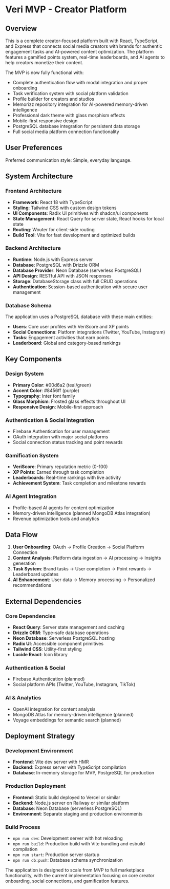 # Veri MVP - Creator Platform

## Overview

This is a complete creator-focused platform built with React, TypeScript, and Express that connects social media creators with brands for authentic engagement tasks and AI-powered content optimization. The platform features a gamified points system, real-time leaderboards, and AI agents to help creators monetize their content.

The MVP is now fully functional with:
- Complete authentication flow with modal integration and proper onboarding
- Task verification system with social platform validation
- Profile builder for creators and studios
- Memorizz repository integration for AI-powered memory-driven intelligence
- Professional dark theme with glass morphism effects
- Mobile-first responsive design
- PostgreSQL database integration for persistent data storage
- Full social media platform connection functionality

## User Preferences

Preferred communication style: Simple, everyday language.

## System Architecture

### Frontend Architecture
- **Framework**: React 18 with TypeScript
- **Styling**: Tailwind CSS with custom design tokens
- **UI Components**: Radix UI primitives with shadcn/ui components
- **State Management**: React Query for server state, React hooks for local state
- **Routing**: Wouter for client-side routing
- **Build Tool**: Vite for fast development and optimized builds

### Backend Architecture
- **Runtime**: Node.js with Express server
- **Database**: PostgreSQL with Drizzle ORM
- **Database Provider**: Neon Database (serverless PostgreSQL)
- **API Design**: RESTful API with JSON responses
- **Storage**: DatabaseStorage class with full CRUD operations
- **Authentication**: Session-based authentication with secure user management

### Database Schema
The application uses a PostgreSQL database with these main entities:
- **Users**: Core user profiles with VeriScore and XP points
- **Social Connections**: Platform integrations (Twitter, YouTube, Instagram)
- **Tasks**: Engagement activities that earn points
- **Leaderboard**: Global and category-based rankings

## Key Components

### Design System
- **Primary Color**: #00d6a2 (teal/green)
- **Accent Color**: #8456ff (purple)
- **Typography**: Inter font family
- **Glass Morphism**: Frosted glass effects throughout UI
- **Responsive Design**: Mobile-first approach

### Authentication & Social Integration
- Firebase Authentication for user management
- OAuth integration with major social platforms
- Social connection status tracking and point rewards

### Gamification System
- **VeriScore**: Primary reputation metric (0-100)
- **XP Points**: Earned through task completion
- **Leaderboards**: Real-time rankings with live activity
- **Achievement System**: Task completion and milestone rewards

### AI Agent Integration
- Profile-based AI agents for content optimization
- Memory-driven intelligence (planned MongoDB Atlas integration)
- Revenue optimization tools and analytics

## Data Flow

1. **User Onboarding**: OAuth → Profile Creation → Social Platform Connection
2. **Content Analysis**: Platform data ingestion → AI processing → Insights generation
3. **Task System**: Brand tasks → User completion → Point rewards → Leaderboard updates
4. **AI Enhancement**: User data → Memory processing → Personalized recommendations

## External Dependencies

### Core Dependencies
- **React Query**: Server state management and caching
- **Drizzle ORM**: Type-safe database operations
- **Neon Database**: Serverless PostgreSQL hosting
- **Radix UI**: Accessible component primitives
- **Tailwind CSS**: Utility-first styling
- **Lucide React**: Icon library

### Authentication & Social
- Firebase Authentication (planned)
- Social platform APIs (Twitter, YouTube, Instagram, TikTok)

### AI & Analytics
- OpenAI integration for content analysis
- MongoDB Atlas for memory-driven intelligence (planned)
- Voyage embeddings for semantic search (planned)

## Deployment Strategy

### Development Environment
- **Frontend**: Vite dev server with HMR
- **Backend**: Express server with TypeScript compilation
- **Database**: In-memory storage for MVP, PostgreSQL for production

### Production Deployment
- **Frontend**: Static build deployed to Vercel or similar
- **Backend**: Node.js server on Railway or similar platform
- **Database**: Neon Database (serverless PostgreSQL)
- **Environment**: Separate staging and production environments

### Build Process
- `npm run dev`: Development server with hot reloading
- `npm run build`: Production build with Vite bundling and esbuild compilation
- `npm run start`: Production server startup
- `npm run db:push`: Database schema synchronization

The application is designed to scale from MVP to full marketplace functionality, with the current implementation focusing on core creator onboarding, social connections, and gamification features.